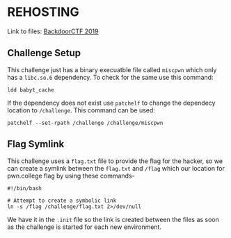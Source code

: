 # REHOSTING

Link to files: [BackdoorCTF 2019](https://github.com/sajjadium/ctf-archives/tree/main/ctfs/BackdoorCTF/2019/MiscPwn)

## Challenge Setup
This challenge just has a binary execuatble file called `miscpwn` which only has a `libc.so.6` dependency. To check for the same use this command:
```
ldd babyt_cache
```

If the dependency does not exist use `patchelf` to change the dependecy location to `/challenge`. This command can be used:
```
patchelf --set-rpath /challenge /challenge/miscpwn
```

## Flag Symlink
This challenge uses a `flag.txt` file to provide the flag for the hacker, so we can create a symlink between the `flag.txt` and `/flag` which our location for pwn.college flag by using these commands-
```
#!/bin/bash

# Attempt to create a symbolic link
ln -s /flag /challenge/flag.txt 2>/dev/null
```

We have it in the `.init` file so the link is created between the files as soon as the challenge is started for each new environment.